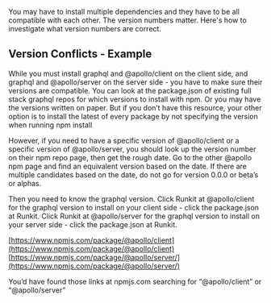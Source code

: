 
You may have to install multiple dependencies and they have to be all compatible with each other. The version numbers matter. Here's how to investigate what version numbers are correct.

## Version Conflicts - Example
  
While you must install graphql and @apollo/client on the client side, and graphql and @apollo/server on the server side - you have to make sure their versions are compatible. You can look at the package.json of existing full stack graphql repos for which versions to install with npm. Or you may have the versions written on paper. But if you don’t have this resource, your other option is to install the latest of every package by not specifying the version when running npm install  
  
However, if you need to have a specific version of @apollo/client or a specific version of @apollo/server, you should look up the version number on their npm repo page, then get the rough date. Go to the other @apollo npm page and find an equivalent version based on the date. If there are multiple candidates based on the date, do not go for version 0.0.0 or beta’s or alphas.  
  
Then you need to know the graphql version. Click Runkit at @apollo/client for the graphql version to install on your client side - click the package.json at Runkit. Click Runkit at @apollo/server for the graphql version to install on your server side - click the package.json at Runkit.  
  
[https://www.npmjs.com/package/@apollo/client](https://www.npmjs.com/package/@apollo/client)  
[https://www.npmjs.com/package/@apollo/server/](https://www.npmjs.com/package/@apollo/server/)  
  
You’d have found those links at npmjs.com searching for “@apollo/client” or “@apollo/server”